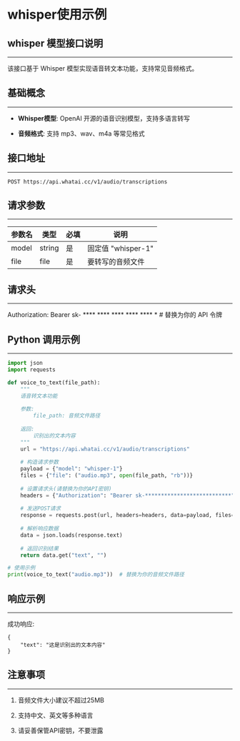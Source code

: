 # whisper使用示例


## **whisper 模型接口说明**


--------------------------------------------------------------------------------------------------------------------------------------------------------------------------------------------------------------------------------------------------------

该接口基于 Whisper 模型实现语音转文本功能，支持常见音频格式。

## **基础概念**

--------------------------------------------------------------------------------------------------------------------------------------------------------------------------------------------------------------------

*   **Whisper模型**: OpenAI 开源的语音识别模型，支持多语言转写

*   **音频格式**: 支持 mp3、wav、m4a 等常见格式

## **接口地址**

--------------------------------------------------------------------------------------------------------------------------------------------------------------------------------------------------------------------

`POST https://api.whatai.cc/v1/audio/transcriptions`

## **请求参数**

---------------------------------------------------------------------------------------------------------------------------------------------------------------------------------------------------------------------

| **参数名** | **类型** | **必填** | **说明** |
| --- | --- | --- | --- |
| model | string | 是 | 固定值 "whisper-1" |
| file | file | 是 | 要转写的音频文件 |

## **请求头**

------------------------------------------------------------------------------------------------------------------------------------------------------------------------------------------------------------

Authorization: Bearer sk- ****  ****  ****  ****  **** * # 替换为你的 API 令牌

## **Python 调用示例**

------------------------------------------------------------------------------------------------------------------------------------------------------------------------------------------------------------------------------------

```python
import json
import requests

def voice_to_text(file_path):
    """
    语音转文本功能
    
    参数:
        file_path: 音频文件路径
        
    返回:
        识别出的文本内容
    """
    url = "https://api.whatai.cc/v1/audio/transcriptions"
    
    # 构造请求参数
    payload = {"model": "whisper-1"}
    files = {"file": ("audio.mp3", open(file_path, "rb"))}
    
    # 设置请求头(请替换为你的API密钥)
    headers = {"Authorization": "Bearer sk-***************************"} # 替换为你的 API 令牌
    
    # 发送POST请求
    response = requests.post(url, headers=headers, data=payload, files=files)
    
    # 解析响应数据
    data = json.loads(response.text)
    
    # 返回识别结果
    return data.get("text", "")

# 使用示例
print(voice_to_text("audio.mp3"))  # 替换为你的音频文件路径

```

## **响应示例**

----------------------------------------------------------------------------------------------------------------------------------------------------------------------------------------------------------------------

成功响应:
```
{
    "text": "这是识别出的文本内容"
}

```

## **注意事项**
----------------------------------------------------------------------------------------------------------------------------------------------------------------------------------------------------------------------

1.   音频文件大小建议不超过25MB

2.   支持中文、英文等多种语言

3.   请妥善保管API密钥，不要泄露